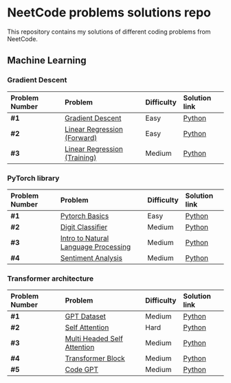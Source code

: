 # NeetCode problems solutions repo

This repository contains my solutions of different coding problems from NeetCode.

## Machine Learning

### Gradient Descent

| Problem Number | Problem | Difficulty | Solution link | 
| :---------------------- | :---------------------- | :---------------------- | :---------------------- | 
| **#1** | [Gradient Descent](https://neetcode.io/problems/gradient-descent) | Easy | [Python](machine_learning/gradient_descent/gradient_descent.py) |
| **#2** | [Linear Regression (Forward)](https://neetcode.io/problems/linear-regression-forward) | Easy | [Python](machine_learning/gradient_descent/linreg_forward.py) |
| **#3** | [Linear Regression (Training)](https://neetcode.io/problems/linear-regression-training) | Medium | [Python](machine_learning/gradient_descent/linreg_training.py) |

### PyTorch library

| Problem Number | Problem | Difficulty | Solution link | 
| :---------------------- | :---------------------- | :---------------------- | :---------------------- | 
| **#1** | [Pytorch Basics](https://neetcode.io/problems/basics-of-pytorch) | Easy | [Python](machine_learning/pytorch_lib/pytorch_basics.py) |
| **#2** | [Digit Classifier](https://neetcode.io/problems/handwritten-digit-classifier) | Medium | [Python](machine_learning/pytorch_lib/digit_classifier.py) |
| **#3** | [Intro to Natural Language Processing](https://neetcode.io/problems/nlp-intro) | Medium | [Python](machine_learning/pytorch_lib/nlp_intro.py) |
| **#4** | [Sentiment Analysis](https://neetcode.io/problems/sentiment-analysis) | Medium | [Python](machine_learning/pytorch_lib/sentiment_analysis.py) |

### Transformer architecture

| Problem Number | Problem | Difficulty | Solution link | 
| :---------------------- | :---------------------- | :---------------------- | :---------------------- | 
| **#1** | [GPT Dataset](https://neetcode.io/problems/gpt-dataset) | Medium | [Python](machine_learning/transformers/gpt_dataset.py) |
| **#2** | [Self Attention](https://neetcode.io/problems/self-attention) | Hard | [Python](machine_learning/transformers/self_attention.py) |
| **#3** | [Multi Headed Self Attention](https://neetcode.io/problems/multi-headed-self-attention) | Medium | [Python](machine_learning/transformers/multiheaded_self_attention.py) |
| **#4** | [Transformer Block](https://neetcode.io/problems/transformer-block) | Medium | [Python](machine_learning/transformers/transformer_block.py) |
| **#5** | [Code GPT](https://neetcode.io/problems/code-gpt) | Medium | [Python](machine_learning/transformers/gpt_model.py) |
